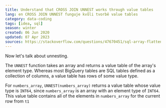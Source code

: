 ```yaml
---
title: Understand that CROSS JOIN UNNEST works through value tables
lang: en CROSS JOIN UNNEST funguje kvůli tvorbě value tables
category: data-coding
tags: [idea, sql]
season: winter
created: 06 Jun 2020
updated: 07 Apr 2023
sources: https://stackoverflow.com/questions/47670451/sql-array-flattening-why-doesnt-cross-join-unnest-join-every-nested-value-with
---
```


Now let's talk about unnesting.

The `UNNEST` function takes an array and returns a value table of the array's element type. Whereas most BigQuery tables are SQL tables defined as a collection of columns, a value table has rows of some value type.

For `numbers_array`, `UNNEST(numbers_array)` returns a value table whose value type is `INT64`, since `numbers_array` is an array with an element type of `INT64`. This value table contains all of the elements in `numbers_array` for the current row from `t1`